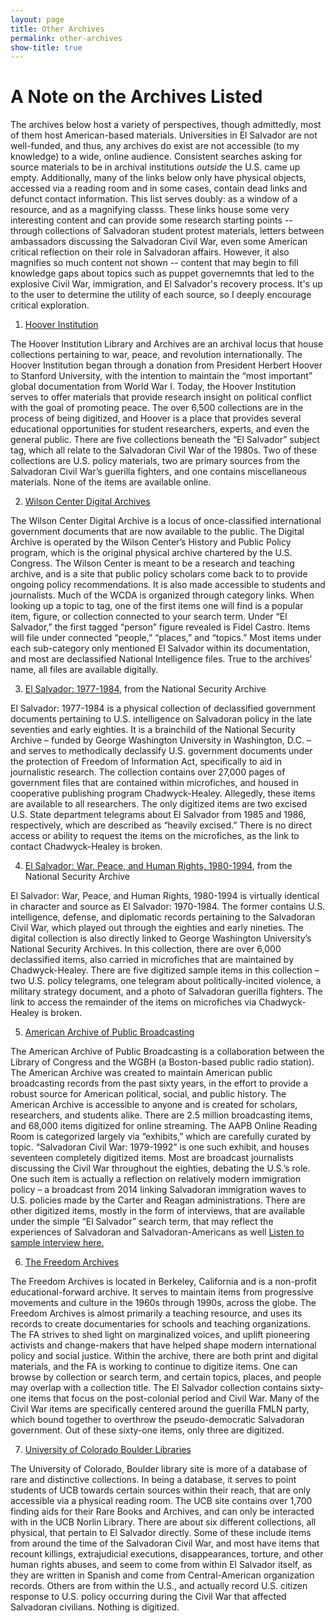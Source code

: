 ```yaml
---
layout: page
title: Other Archives
permalink: other-archives
show-title: true
---
```

# A Note on the Archives Listed
The archives below host a variety of perspectives, though admittedly, most of them host American-based materials. Universities in El Salvador are not well-funded, and thus, any archives do exist  are not accessible (to my knowledge) to a wide, online audience. Consistent searches asking for source materials to be in archival institutions <i>outside</i> the U.S. came up empty. Additionally, many of the links below only have physical objects, accessed via a reading room and in some cases, contain dead links and defunct contact information. This list serves doubly: as a window of a resource, and as a magnifying classs. These links house some very interesting content and can provide some research starting points -- through collections of Salvadoran student protest materials, letters between ambassadors discussing the Salvadoran Civil War, even some American critical reflection on their role in Salvadoran affairs. However, it also magnifies so much content not shown -- content that may begin to fill knowledge gaps about topics such as puppet governemnts that led to the explosive Civil War, immigration, and El Salvador's recovery process. It's up to the user to determine the utility of each source, so I deeply encourage critical exploration.

1. [Hoover Institution](https://www.hoover.org/library-archives/collections/el-salvador)

The Hoover Institution Library and Archives are an archival locus that house collections pertaining to war, peace, and revolution internationally. The Hoover Institution began through a donation from President Herbert Hoover to Stanford University, with the intention to maintain the “most important” global documentation from World War I. Today, the Hoover Institution serves to offer materials that provide research insight on political conflict with the goal of promoting peace. The over 6,500 collections are in the process of being digitized, and Hoover is a place that provides several educational opportunities for student researchers, experts, and even the general public. There are five collections beneath the “El Salvador” subject tag, which all relate to the Salvadoran Civil War of the 1980s. Two of these collections are U.S. policy materials, two are primary sources from the Salvadoran Civil War’s guerilla fighters, and one contains miscellaneous materials. None of the items are available online.

2. [Wilson Center Digital Archives](https://digitalarchive.wilsoncenter.org/places/el-salvador)

The Wilson Center Digital Archive is a locus of once-classified international government documents that are now available to the public. The Digital Archive is operated by the Wilson Center’s History and Public Policy program, which is the original physical archive chartered by the U.S. Congress. The Wilson Center is meant to be a research and teaching archive, and is a site that public policy scholars come back to to provide ongoing policy recommendations. It is also made accessible to students and journalists. Much of the WCDA is organized through category links. When looking up a topic to tag, one of the first items one will find is a popular item, figure, or collection connected to your search term. Under “El Salvador,” the first tagged “person” figure revealed is Fidel Castro. Items will file under connected “people,” “places,” and “topics.” Most items under each sub-category only mentioned El Salvador within its documentation, and most are declassified National Intelligence files. True to the archives’ name, all files are available digitally.

3. [El Salvador: 1977-1984](https://nsarchive2.gwu.edu/nsa/publications/elsalvador/elsalvador.html), from the National Security Archive

El Salvador: 1977-1984 is a physical collection of declassified government documents pertaining to U.S. intelligence on Salvadoran policy in the late seventies and early eighties. It is a brainchild of the National Security Archive – funded by George Washington University in Washington, D.C. – and serves to methodically declassify U.S. government documents under the protection of Freedom of Information Act, specifically to aid in journalistic research. The collection contains over 27,000 pages of government files that are contained within microfiches, and housed in cooperative publishing program Chadwyck-Healey. Allegedly, these items are available to all researchers. The only digitized items are two excised U.S. State department telegrams about El Salvador from 1985 and 1986, respectively, which are described as “heavily excised.” There is no direct access or ability to request the items on the microfiches, as the link to contact Chadwyck-Healey is broken.

4. [El Salvador: War, Peace, and Human Rights, 1980-1994](https://nsarchive2.gwu.edu/nsa/publications/elsalvador2/), from the National Security Archive

El Salvador: War, Peace, and Human Rights, 1980-1994 is virtually identical in character and source as El Salvador: 1970-1984. The former contains U.S. intelligence, defense, and diplomatic records pertaining to the Salvadoran Civil War, which played out through the eighties and early nineties. The digital collection is also directly linked to George Washington University’s National Security Archives. In this collection, there are over 6,000 declassified items, also carried in microfiches that are maintained by Chadwyck-Healey. There are five digitized sample items in this collection – two U.S. policy telegrams, one telegram about politically-incited violence, a military strategy document, and a photo of Salvadoran guerilla fighters. The link to access the remainder of the items on microfiches via Chadwyck-Healey is broken.

5. [American Archive of Public Broadcasting](https://americanarchive.org/catalog?f%5Bexhibits%5D%5B%5D=newshour-cold-war%2Fel-salvador&sort=asset_date+asc&f[access_types][]=online)

The American Archive of Public Broadcasting is a collaboration between the Library of Congress and the WGBH (a Boston-based public radio station). The American Archive was created to maintain American public broadcasting records from the past sixty years, in the effort to provide a robust source for American political, social, and public history. The American Archive is accessible to anyone and is created for scholars, researchers, and students alike. There are 2.5 million broadcasting items, and 68,000 items digitized for online streaming. The AAPB Online Reading Room is categorized largely via “exhibits,” which are carefully curated by topic. “Salvadoran Civil War: 1979-1992” is one such exhibit, and houses seventeen completely digitized items. Most are broadcast journalists discussing the Civil War throughout the eighties, debating the U.S.’s role. One such item is actually a reflection on relatively modern immigration policy – a broadcast from 2014 linking Salvadoran immigration waves to U.S. policies made by the Carter and Reagan administrations. There are other digitized items, mostly in the form of interviews, that are available under the simple “El Salvador” search term, that may reflect the experiences of Salvadoran and Salvadoran-Americans as well [Listen to sample interview here.](https://americanarchive.org/catalog/cpb-aacip_500-2r3nv9b462)

6. [The Freedom Archives](https://search.freedomarchives.org/search.php?view_collection=320)

The Freedom Archives is located in Berkeley, California and is a non-profit educational-forward archive. It serves to maintain items from progressive movements and culture in the 1960s through 1990s, across the globe. The Freedom Archives is almost primarily a teaching resource, and uses its records to create documentaries for schools and teaching organizations. The FA strives to shed light on marginalized voices, and uplift pioneering activists and change-makers that have helped shape modern international policy and social justice. Within the archive, there are both print and digital materials, and the FA is working to continue to digitize items. One can browse by collection or search term, and certain topics, places, and people may overlap with a collection title. The El Salvador collection contains sixty-one items that focus on the post-colonial period and Civil War. Many of the Civil War items are specifically centered around the guerilla FMLN party, which bound together to overthrow the pseudo-democratic Salvadoran government. Out of these sixty-one items, only three are digitized.

7. [University of Colorado Boulder Libraries](https://archives.colorado.edu/repositories/2/resources/521)

The University of Colorado, Boulder library site is more of a database of rare and distinctive collections. In being a database, it serves to point students of UCB towards certain sources within their reach, that are only accessible via a physical reading room. The UCB site contains over 1,700 finding aids for their Rare Books and Archives, and can only be interacted with in the UCB Norlin Library. There are about six different collections, all physical, that pertain to El Salvador directly. Some of these include items from around the time of the Salvadoran Civil War, and most have items that recount killings, extrajudicial executions, disappearances, torture, and other human rights abuses, and seem to come from within El Salvador itself, as they are written in Spanish and come from Central-American organization records. Others are from within the U.S., and actually record U.S. citizen response to U.S. policy occurring during the Civil War that affected Salvadoran civilians. Nothing is digitized.

